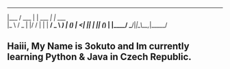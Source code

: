 

 _____       _          _        
|___ /  ___ | | ___   _| |_ ___  
  |_ \ / _ \| |/ / | | | __/ _ \ 
 ___) | (_) |   <| |_| | || (_) |
|____/ \___/|_|\_\\__,_|\__\___/ 



## Haiii, My Name is 3okuto and Im currently learning Python & Java in Czech Republic. 

<!--
**3okuto/3okuto** is a ✨ _special_ ✨ repository because its `README.md` (this file) appears on your GitHub profile.

Here are some ideas to get you started:

- 🔭 I’m currently working on ...
- 🌱 I’m currently learning ...
- 👯 I’m looking to collaborate on ...
- 🤔 I’m looking for help with ...
- 💬 Ask me about ...
- 📫 How to reach me: ...
- 😄 Pronouns: ...
- ⚡ Fun fact: ...
-->
